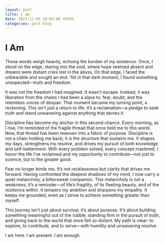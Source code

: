 ```yaml
---
layout: post
title: I am
date: 2023-12-05 16:03:00 +0330
categories: post blog
---
```


# I Am

These words weigh heavily, echoing the burden of my existence. Once, I stood on the edge, staring into the void, where hope seemed absent and dreams were distant cries lost in the abyss. On that edge, I faced the unbearable and sought an end. Yet in that dark moment, I found something unexpected—truth and freedom.

It was not the freedom I had imagined. It wasn’t escape. Instead, it was liberation from the chains I had been a slave to: fear, doubt, and the relentless voices of despair. That moment became my turning point, a reckoning. This isn’t just a return to life; it’s a reclamation—a pledge to seek truth and stand unwavering against anything that denies it.

Discipline has become my anchor in this second chance. Every morning, as I rise, I’m reminded of the fragile thread that once held me to this world. Now, that thread has been rewoven into a fabric of purpose. Discipline is not a chain holding me back; it is the structure that sustains me. It shapes my days, strengthens my resolve, and drives my pursuit of both knowledge and self-betterment. With every problem solved, every concept mastered, I honor the life I’ve reclaimed and my opportunity to contribute—not just to science, but to the greater good.

Fear no longer binds me. It’s not recklessness but clarity that drives me forward. Having confronted the deepest shadows of my mind, I now carry a quiet melancholy, a bittersweet companion. This melancholy is not a weakness; it’s a reminder—of life’s fragility, of its fleeting beauty, and of the resilience within. It tempers my ambition and sharpens my empathy. It keeps me grounded, even as I strive to achieve something greater than myself.

This journey isn’t just about survival; it’s about purpose. It’s about building something meaningful out of the rubble, standing firm in the pursuit of truth, and giving back to the world that once felt so distant. My path is clear: to explore, to contribute, and to serve—with humility and unwavering resolve.

I am here. I am present. I am enough.
